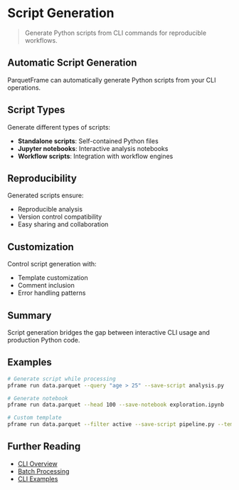 # Script Generation

> Generate Python scripts from CLI commands for reproducible workflows.

## Automatic Script Generation

ParquetFrame can automatically generate Python scripts from your CLI operations.

## Script Types

Generate different types of scripts:
- **Standalone scripts**: Self-contained Python files
- **Jupyter notebooks**: Interactive analysis notebooks
- **Workflow scripts**: Integration with workflow engines

## Reproducibility

Generated scripts ensure:
- Reproducible analysis
- Version control compatibility
- Easy sharing and collaboration

## Customization

Control script generation with:
- Template customization
- Comment inclusion
- Error handling patterns

## Summary

Script generation bridges the gap between interactive CLI usage and production Python code.

## Examples

```bash
# Generate script while processing
pframe run data.parquet --query "age > 25" --save-script analysis.py

# Generate notebook
pframe run data.parquet --head 100 --save-notebook exploration.ipynb

# Custom template
pframe run data.parquet --filter active --save-script pipeline.py --template production
```

## Further Reading

- [CLI Overview](index.md)
- [Batch Processing](batch.md)
- [CLI Examples](../documentation-examples/examples.md)
